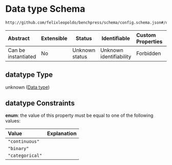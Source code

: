 # Data type Schema

```txt
http://github.com/felixleopoldo/benchpress/schema/config.schema.json#/definitions/fixed_data/properties/datatype
```




| Abstract            | Extensible | Status         | Identifiable            | Custom Properties | Additional Properties | Access Restrictions | Defined In                                                                  |
| :------------------ | ---------- | -------------- | ----------------------- | :---------------- | --------------------- | ------------------- | --------------------------------------------------------------------------- |
| Can be instantiated | No         | Unknown status | Unknown identifiability | Forbidden         | Allowed               | none                | [config.schema.json\*](../../out/config.schema.json "open original schema") |

## datatype Type

unknown ([Data type](config-definitions-data-file-properties-data-type.md))

## datatype Constraints

**enum**: the value of this property must be equal to one of the following values:

| Value           | Explanation |
| :-------------- | ----------- |
| `"continuous"`  |             |
| `"binary"`      |             |
| `"categorical"` |             |
